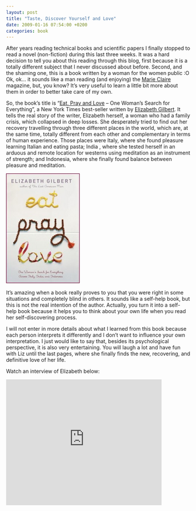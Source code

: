```yaml
---
layout: post
title: "Taste, Discover Yourself and Love"
date: 2009-01-16 07:54:00 +0200
categories: book
---
```


After years reading technical books and scientific papers I finally stopped to read a novel (non-fiction) during this last three weeks. It was a hard decision to tell you about this reading through this blog, first because it is a totally different subject that I never discussed about before. Second, and the shaming one, this is a book written by a woman for the women public :O Ok, ok… it sounds like a man reading (and enjoying) the <a href="http://www.marieclaire.com/">Marie Claire</a> magazine, but, you know? It’s very useful to learn a little bit more about them in order to better take care of my own.

So, the book’s title is “<a href="http://www.elizabethgilbert.com/eatpraylove.htm">Eat, Pray and Love</a> – One Woman’s Search for Everything”, a New York Times best-seller written by <a href="http://www.elizabethgilbert.com/">Elizabeth Gilbert</a>. It tells the real story of the writer, Elizabeth herself, a woman who had a family crisis, which collapsed in deep losses. She desperately tried to find out her recovery travelling through three different places in the world, which are, at the same time, totally different from each other and complementary in terms of human experience. Those places were Italy, where she found pleasure learning Italian and eating pasta; India , where she tested herself in an arduous and remote location for westerns using meditation as an instrument of strength; and Indonesia, where she finally found balance between pleasure and meditation.

![eatpraylove-201x300.jpg](/images/posts/eatpraylove-201x300.jpg)

It’s amazing when a book really proves to you that you were right in some situations and completely blind in others. It sounds like a self-help book, but this is not the real intention of the author. Actually, you turn it into a self-help book because it helps you to think about your own life when you read her self-discovering process.

I will not enter in more details about what I learned from this book because each person interprets it differently and I don’t want to influence your own interpretation. I just would like to say that, besides its psychological perspective, it is also very entertaining. You will laugh a lot and have fun with Liz until the last pages, where she finally finds the new, recovering, and definitive love of her life.

Watch an interview of Elizabeth below:

<object height="344" width="425"><param name="movie" value="http://www.youtube.com/v/m9B9zFo4RFw&amp;hl=pt-br&amp;fs=1"/><param name="allowFullScreen" value="true"/><param name="allowscriptaccess" value="always"/><embed allowfullscreen="true" allowscriptaccess="always" height="344" src="http://www.youtube.com/v/m9B9zFo4RFw&amp;hl=pt-br&amp;fs=1" type="application/x-shockwave-flash" width="425"/></object>

